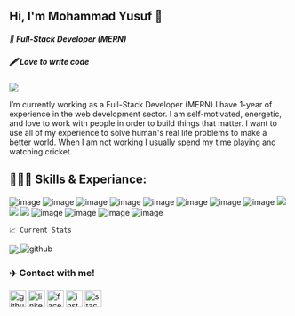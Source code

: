 ## Hi, I'm  Mohammad Yusuf 👋
##### 👑 Full-Stack Developer (MERN)
##### 🖋 Love to write code

![](https://komarev.com/ghpvc/?username=your-github-mohammadyusuf123&label=PROFILE+VIEWS)

I’m currently working as a Full-Stack Developer (MERN).I have 1-year of experience in the web development sector. I am self-motivated, energetic, and love to work with people in order to build things that matter.
I want to use all of my experience to solve human's real life problems to make a better world. 
When I am not working I usually spend my time playing and watching cricket.

  ## 👨🏻‍💻 Skills & Experiance:
  
 ![image](https://img.shields.io/badge/HTML5-E34F26?style=for-the-badge&logo=html5&logoColor=white) ![image](https://img.shields.io/badge/CSS3-1572B6?style=for-the-badge&logo=css3&logoColor=white) ![image](https://img.shields.io/badge/JavaScript-323330?style=for-the-badge&logo=javascript&logoColor=F7DF1E)  ![image](https://img.shields.io/badge/React-20232A?style=for-the-badge&logo=react&logoColor=61DAFB)  ![image](https://img.shields.io/badge/Node.js-339933?style=for-the-badge&logo=nodedotjs&logoColor=white)    ![image](https://img.shields.io/badge/JWT-000000?style=for-the-badge&logo=JSON%20web%20tokens&logoColor=white)  ![image](https://img.shields.io/badge/Express.js-000000?style=for-the-badge&logo=express&logoColor=white)  ![image](https://img.shields.io/badge/firebase-ffca28?style=for-the-badge&logo=firebase&logoColor=black) <img src="https://img.shields.io/badge/Heroku-430098?style=for-the-badge&logo=heroku&logoColor=whit" />  <img src="https://img.shields.io/badge/Font_Awesome-339AF0?style=for-the-badge&logo=fontawesome&logoColor=white" /> <img src="https://img.shields.io/badge/npm-CB3837?style=for-the-badge&logo=npm&logoColor=white" /> ![image](https://img.shields.io/badge/Bootstrap-563D7C?style=for-the-badge&logo=bootstrap&logoColor=white)   ![image](https://img.shields.io/badge/Tailwind_CSS-38B2AC?style=for-the-badge&logo=tailwind-css&logoColor=white)  ![image](https://img.shields.io/badge/MongoDB-4EA94B?style=for-the-badge&logo=mongodb&logoColor=white)    ![image](https://img.shields.io/badge/Stripe-626CD9?style=for-the-badge&logo=Stripe&logoColor=white) 

    📈 Current Stats
    
  
   <a href=""> <img align="center" src="https://github-readme-stats-sigma-five.vercel.app/api/top-langs/?username=mohammadyusuf123&theme=react&line_height=40&hide=css"/> </a> <img src='https://github-readme-streak-stats.herokuapp.com/?user=mohammadyusuf123' alt='github'>

  ### ✈️ Contact with me!
[<img src='https://img.shields.io/badge/GitHub-100000?style=for-the-badge&logo=github&logoColor=white' alt='github' height='30'>](https://github.com/mohammadyusuf123)  [<img src='https://img.shields.io/badge/LinkedIn-0077B5?style=for-the-badge&logo=linkedin&logoColor=white' alt='linkedin' height='30'>](https://www.linkedin.com/in/nohammadyusuf123/)  [<img src='https://img.shields.io/badge/Facebook-1877F2?style=for-the-badge&logo=facebook&logoColor=white' alt='facebook' height='30'>](https://www.facebook.com/nohammadyusuf123)  [<img src='https://img.shields.io/badge/Instagram-E4405F?style=for-the-badge&logo=instagram&logoColor=white' alt='instagram' height='30'>](https://www.instagram.com/zayn_yusuf_/)                      [<img src='https://img.shields.io/badge/Stack_Overflow-FE7A16?style=for-the-badge&logo=stack-overflow&logoColor=white' alt='stackoverflow' height='30'>](https://stackoverflow.com/users/https://stackoverflow.com/users/19068029/mohammad-yusuf)  

  

